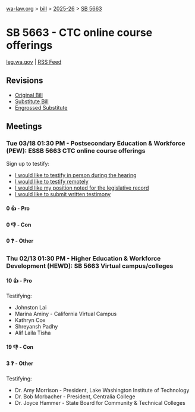 [wa-law.org](/) > [bill](/bill/) > [2025-26](/bill/2025-26/) > [SB 5663](/bill/2025-26/sb/5663/)

# SB 5663 - CTC online course offerings
[leg.wa.gov](https://app.leg.wa.gov/billsummary?BillNumber=5663&Year=2025&Initiative=false) | [RSS Feed](./rss.xml)

## Revisions
* [Original Bill](1/)
* [Substitute Bill](S/)
* [Engrossed Substitute](S.E/)

## Meetings
### Tue 03/18 01:30 PM - Postsecondary Education & Workforce (PEW): ESSB 5663 CTC online course offerings
Sign up to testify:
* [I would like to testify in person during the hearing](https://app.leg.wa.gov/csi/Testifier/Add?chamber=House&mId=33081&aId=165749&caId=26532&tId=1)
* [I would like to testify remotely](https://app.leg.wa.gov/csi/Testifier/Add?chamber=House&mId=33081&aId=165749&caId=26532&tId=2)
* [I would like my position noted for the legislative record](https://app.leg.wa.gov/csi/Testifier/Add?chamber=House&mId=33081&aId=165749&caId=26532&tId=3)
* [I would like to submit written testimony](https://app.leg.wa.gov/csi/Testifier/Add?chamber=House&mId=33081&aId=165749&caId=26532&tId=4)

#### 0 👍 - Pro

#### 0 👎 - Con

#### 0 ❓ - Other

### Thu 02/13 01:30 PM - Higher Education & Workforce Development (HEWD): SB 5663 Virtual campus/colleges
#### 10 👍 - Pro
Testifying:
* Johnston Lai
* Marina Aminy - California Virtual Campus
* Kathryn Cox
* Shreyansh Padhy
* Alif Laila Tisha

#### 19 👎 - Con

#### 3 ❓ - Other
Testifying:
* Dr. Amy Morrison - President, Lake Washington Institute of Technology
* Dr. Bob Morbacher - President, Centralia College
* Dr. Joyce Hammer - State Board for Community & Technical Colleges
